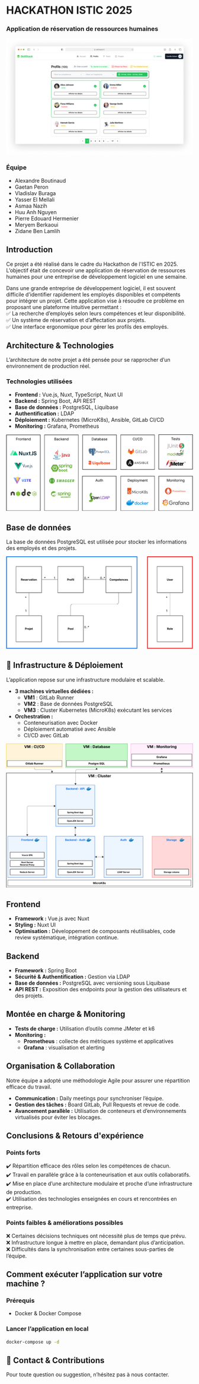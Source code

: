# **HACKATHON ISTIC 2025**  
### **Application de réservation de ressources humaines**  

![Présentation de l'application](./docs/images/app.png)  

### **Équipe**  
- Alexandre Boutinaud
- Gaetan Peron
- Vladislav Buraga 
- Yasser El Mellali
- Asmaa Nazih
- Huu Anh Nguyen
- Pierre Edouard Hermenier
- Meryem Berkaoui
- Zidane Ben Lamlih

## **Introduction**
Ce projet a été réalisé dans le cadre du Hackathon de l'ISTIC en 2025. L’objectif était de concevoir une application de réservation de ressources humaines pour une entreprise de développement logiciel en une semaine.

Dans une grande entreprise de développement logiciel, il est souvent difficile d’identifier rapidement les employés disponibles et compétents pour intégrer un projet. Cette application vise à résoudre ce problème en proposant une plateforme intuitive permettant :  
✅ La recherche d’employés selon leurs compétences et leur disponibilité.  
✅ Un système de réservation et d’affectation aux projets.  
✅ Une interface ergonomique pour gérer les profils des employés.  

## **Architecture & Technologies**  
L’architecture de notre projet a été pensée pour se rapprocher d’un environnement de production réel.  

### **Technologies utilisées**  
- **Frontend :** Vue.js, Nuxt, TypeScript, Nuxt UI  
- **Backend :** Spring Boot, API REST  
- **Base de données :** PostgreSQL, Liquibase  
- **Authentification :** LDAP  
- **Déploiement :** Kubernetes (MicroK8s), Ansible, GitLab CI/CD  
- **Monitoring :** Grafana, Prometheus

![Infrastructure](./docs/images/stack.png)

## **Base de données**
La base de données PostgreSQL est utilisée pour stocker les informations des employés et des projets.

![Base de données](./docs/images/bdd.png)

## 🏢 **Infrastructure & Déploiement**  
L’application repose sur une infrastructure modulaire et scalable.  

- **3 machines virtuelles dédiées :**  
  - **VM1** : GitLab Runner  
  - **VM2** : Base de données PostgreSQL  
  - **VM3** : Cluster Kubernetes (MicroK8s) exécutant les services  
- **Orchestration :**  
  - Conteneurisation avec Docker  
  - Déploiement automatisé avec Ansible  
  - CI/CD avec GitLab  

![Infrastructure](./docs/images/schema-reseau.png)  

## **Frontend**  
- **Framework :** Vue.js avec Nuxt  
- **Styling :** Nuxt UI  
- **Optimisation :** Développement de composants réutilisables, code review systématique, intégration continue.  

## **Backend**  
- **Framework :** Spring Boot  
- **Sécurité & Authentification :** Gestion via LDAP  
- **Base de données :** PostgreSQL avec versioning sous Liquibase  
- **API REST :** Exposition des endpoints pour la gestion des utilisateurs et des projets.  

## **Montée en charge & Monitoring**  
- **Tests de charge :** Utilisation d’outils comme JMeter et k6  
- **Monitoring :**  
  - **Prometheus** : collecte des métriques système et applicatives  
  - **Grafana** : visualisation et alerting  

## **Organisation & Collaboration**  
Notre équipe a adopté une méthodologie Agile pour assurer une répartition efficace du travail.  

- **Communication :** Daily meetings pour synchroniser l’équipe.  
- **Gestion des tâches :** Board GitLab, Pull Requests et revue de code.  
- **Avancement parallèle :** Utilisation de conteneurs et d’environnements virtualisés pour éviter les blocages.  

## **Conclusions & Retours d'expérience**  

### **Points forts**  
✔️ Répartition efficace des rôles selon les compétences de chacun.  
✔️ Travail en parallèle grâce à la conteneurisation et aux outils collaboratifs.  
✔️ Mise en place d’une architecture modulaire et proche d’une infrastructure de production.  
✔️ Utilisation des technologies enseignées en cours et rencontrées en entreprise.  

### **Points faibles & améliorations possibles**  
❌ Certaines décisions techniques ont nécessité plus de temps que prévu.  
❌ Infrastructure longue à mettre en place, demandant plus d’anticipation.  
❌ Difficultés dans la synchronisation entre certaines sous-parties de l’équipe.  

## **Comment exécuter l’application sur votre machine ?**  

### **Prérequis**  
- Docker & Docker Compose

### **Lancer l’application en local**  
```bash
docker-compose up -d
```

## 📧 **Contact & Contributions**  
Pour toute question ou suggestion, n’hésitez pas à nous contacter.